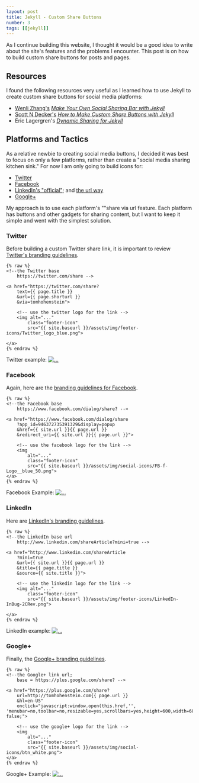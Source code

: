 ```yaml
---
layout: post
title: Jekyll - Custom Share Buttons
number: 3
tags: [[jekyll]]
---
```


As I continue building this website, I thought it would be a good idea to write about the site's features and the problems I encounter. This post is on how to build custom share buttons for posts and pages. 

## Resources
I found the following resources very useful as I learned how to use Jekyll to create custom share buttons for social media platforms: 

* [Wenli Zhang's](http://zhangwenli.com/) *[Make Your Own Social Sharing Bar with Jekyll](http://zhangwenli.com/blog/2014/08/03/make-your-own-social-sharing-bar-with-jekyll/)*
* [Scott N Decker's](http://scottndecker.com/Contact/) *[How to Make Custom Share Buttons with Jekyll](http://scottndecker.com/blog/2014/06/29/How-to-Make-Custom-Share-Buttons-with-Jekyll/)*
* Eric Lagergren's *[Dynamic Sharing for Jekyll](http://www.ericlagergren.com/blog/dynamic-sharing-buttons/)*

## Platforms and Tactics

As a relative newbie to creating social media buttons, I decided it was best to focus on only a few platforms, rather than create a "social media sharing kitchen sink." For now I am only going to build icons for: 

* [Twitter](https://dev.twitter.com/web/tweet-button)
* [Facebook](https://developers.facebook.com/docs/sharing/reference/share-dialog)
* [LinkedIn's "official"](https://developer.linkedin.com/plugins/share-plugin-generator); and [the url way](https://developer.linkedin.com/documents/share-linkedin)
* [Google+](https://developers.google.com/+/web/share/)

My approach is to use each platform's ""share via url feature. Each platform has buttons and other gadgets for sharing content, but I want to keep it simple and went with the simplest solution.  

### Twitter 

Before building a custom Twitter share link, it is important to review [Twitter's branding guidelines](https://about.twitter.com/press/brand-assets). 

```
{% raw %}
<!--the Twitter base 
    https://twitter.com/share --> 

<a href="https://twitter.com/share?
    text={{ page.title }}
    &url={{ page.shorturl }}
    &via=tomhohenstein">

    <!-- use the twitter logo for the link --> 
    <img alt="..." 
        class="footer-icon" 
        src="{{ site.baseurl }}/assets/img/footer-icons/Twitter_logo_blue.png">

</a>
{% endraw %}
```
Twitter example: <a href="https://twitter.com/share?text={{ page.title }}&url={{ page.shorturl }}&via=tomhohenstein"><img alt="..." class="footer-icon" src="{{ site.baseurl }}/assets/img/social-icons/twitter.png"></a>

### Facebook 

Again, here are the [branding guidelines for Facebook](https://www.facebookbrand.com/).

```
{% raw %}
<!--the Facebook base 
    https://www.facebook.com/dialog/share? --> 

<a href="https://www.facebook.com/dialog/share
    ?app_id=946372735391329&display=popup
    &href={{ site.url }}{{ page.url }}
    &redirect_uri={{ site.url }}{{ page.url }}">

    <!-- use the facebook logo for the link --> 
    <img 
        alt="..." 
        class="footer-icon" 
        src="{{ site.baseurl }}/assets/img/social-icons/FB-f-Logo__blue_50.png">
</a>
{% endraw %}
```
Facebook Example: <a href="https://www.facebook.com/dialog/share?app_id=946372735391329&display=popup&href={{ site.url }}{{ page.url }}&redirect_uri={{ site.url }}{{ page.url }}"><img alt="..." class="footer-icon" src="{{ site.baseurl }}/assets/img/social-icons/facebook.png">
</a>

### LinkedIn

Here are [LinkedIn's branding guidelines](https://developer.linkedin.com/documents/branding-guidelines).

```
{% raw %}
<!--the LinkedIn base url 
    http://www.linkedin.com/shareArticle?mini=true --> 

<a href="http://www.linkedin.com/shareArticle
    ?mini=true
    &url={{ site.url }}{{ page.url }}
    &title={{ page.title }}
    &source={{ site.title }}">

    <!-- use the linkedin logo for the link --> 
    <img alt="..." 
        class="footer-icon"
        src="{{ site.baseurl }}/assets/img/footer-icons/LinkedIn-InBug-2CRev.png">

</a> 
{% endraw %}
```
LinkedIn example: <a href="http://www.linkedin.com/shareArticle?mini=true&url={{ site.url }}{{ page.url }}&title={{ page.title }}&source={{ site.title }}&summary="><img alt="..." class="footer-icon" src="{{ site.baseurl }}/assets/img/social-icons/linkedin.png"></a> 

### Google+ 

Finally, the [Google+ branding guidelines](https://developers.google.com/+/branding-guidelines).

```
{% raw %}
<!--the Google+ link url; 
    base = https://plus.google.com/share? --> 

<a href="https://plus.google.com/share?
    url=http://tomhohenstein.com{{ page.url }}
    &hl=en-US" 
    onclick="javascript:window.open(this.href,'', 'menubar=no,toolbar=no,resizable=yes,scrollbars=yes,height=600,width=600');return false;">

    <!-- use the google+ logo for the link --> 
    <img 
        alt="..." 
        class="footer-icon" 
        src="{{ site.baseurl }}/assets/img/social-icons/btn_white.png">
</a> 
{% endraw %}
```
Google+ Example: <a href="https://plus.google.com/share?url=http://tomhohenstein.com{{ page.url }}&hl=en-US" onclick="javascript:window.open(this.href,'', 'menubar=no,toolbar=no,resizable=yes,scrollbars=yes,height=600,width=600');return false;"><img alt="..." class="footer-icon" src="{{ site.baseurl }}/assets/img/social-icons/google.png"></a> 